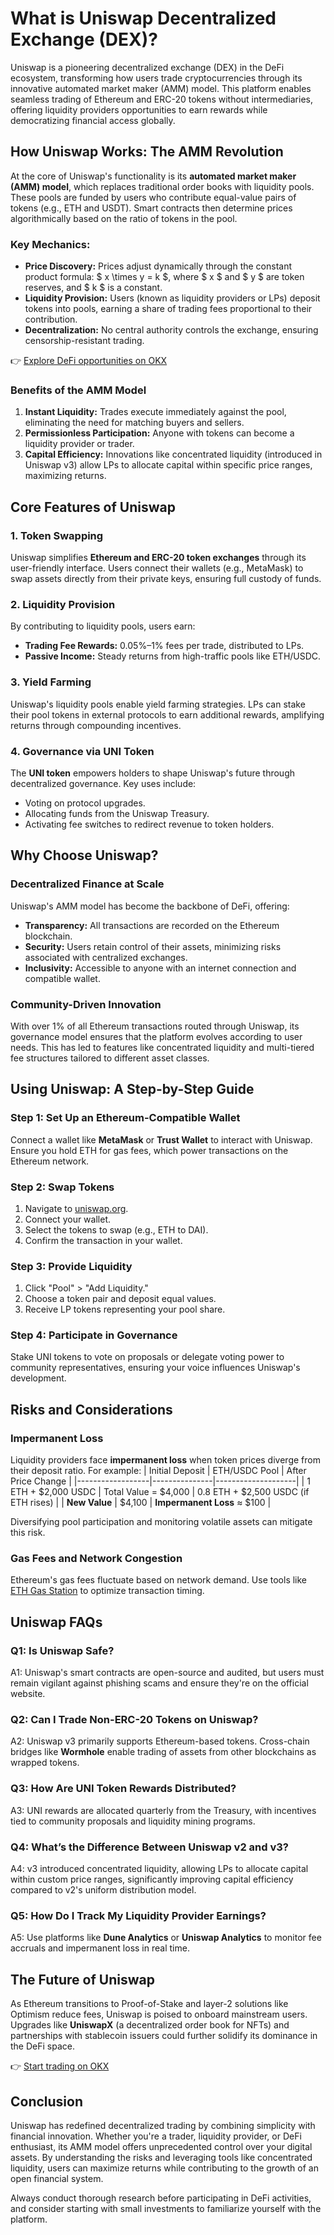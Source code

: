 # What is Uniswap Decentralized Exchange (DEX)?

Uniswap is a pioneering decentralized exchange (DEX) in the DeFi ecosystem, transforming how users trade cryptocurrencies through its innovative automated market maker (AMM) model. This platform enables seamless trading of Ethereum and ERC-20 tokens without intermediaries, offering liquidity providers opportunities to earn rewards while democratizing financial access globally.

## How Uniswap Works: The AMM Revolution

At the core of Uniswap's functionality is its **automated market maker (AMM) model**, which replaces traditional order books with liquidity pools. These pools are funded by users who contribute equal-value pairs of tokens (e.g., ETH and USDT). Smart contracts then determine prices algorithmically based on the ratio of tokens in the pool.

### Key Mechanics:
- **Price Discovery:** Prices adjust dynamically through the constant product formula: $ x \times y = k $, where $ x $ and $ y $ are token reserves, and $ k $ is a constant.
- **Liquidity Provision:** Users (known as liquidity providers or LPs) deposit tokens into pools, earning a share of trading fees proportional to their contribution.
- **Decentralization:** No central authority controls the exchange, ensuring censorship-resistant trading.

👉 [Explore DeFi opportunities on OKX](https://bit.ly/okx-bonus)

### Benefits of the AMM Model
1. **Instant Liquidity:** Trades execute immediately against the pool, eliminating the need for matching buyers and sellers.
2. **Permissionless Participation:** Anyone with tokens can become a liquidity provider or trader.
3. **Capital Efficiency:** Innovations like concentrated liquidity (introduced in Uniswap v3) allow LPs to allocate capital within specific price ranges, maximizing returns.

## Core Features of Uniswap

### 1. Token Swapping
Uniswap simplifies **Ethereum and ERC-20 token exchanges** through its user-friendly interface. Users connect their wallets (e.g., MetaMask) to swap assets directly from their private keys, ensuring full custody of funds.

### 2. Liquidity Provision
By contributing to liquidity pools, users earn:
- **Trading Fee Rewards:** 0.05%–1% fees per trade, distributed to LPs.
- **Passive Income:** Steady returns from high-traffic pools like ETH/USDC.

### 3. Yield Farming
Uniswap's liquidity pools enable yield farming strategies. LPs can stake their pool tokens in external protocols to earn additional rewards, amplifying returns through compounding incentives.

### 4. Governance via UNI Token
The **UNI token** empowers holders to shape Uniswap's future through decentralized governance. Key uses include:
- Voting on protocol upgrades.
- Allocating funds from the Uniswap Treasury.
- Activating fee switches to redirect revenue to token holders.

## Why Choose Uniswap?

### Decentralized Finance at Scale
Uniswap's AMM model has become the backbone of DeFi, offering:
- **Transparency:** All transactions are recorded on the Ethereum blockchain.
- **Security:** Users retain control of their assets, minimizing risks associated with centralized exchanges.
- **Inclusivity:** Accessible to anyone with an internet connection and compatible wallet.

### Community-Driven Innovation
With over 1% of all Ethereum transactions routed through Uniswap, its governance model ensures that the platform evolves according to user needs. This has led to features like concentrated liquidity and multi-tiered fee structures tailored to different asset classes.

## Using Uniswap: A Step-by-Step Guide

### Step 1: Set Up an Ethereum-Compatible Wallet
Connect a wallet like **MetaMask** or **Trust Wallet** to interact with Uniswap. Ensure you hold ETH for gas fees, which power transactions on the Ethereum network.

### Step 2: Swap Tokens
1. Navigate to [uniswap.org](https://uniswap.org).
2. Connect your wallet.
3. Select the tokens to swap (e.g., ETH to DAI).
4. Confirm the transaction in your wallet.

### Step 3: Provide Liquidity
1. Click "Pool" > "Add Liquidity."
2. Choose a token pair and deposit equal values.
3. Receive LP tokens representing your pool share.

### Step 4: Participate in Governance
Stake UNI tokens to vote on proposals or delegate voting power to community representatives, ensuring your voice influences Uniswap's development.

## Risks and Considerations

### Impermanent Loss
Liquidity providers face **impermanent loss** when token prices diverge from their deposit ratio. For example:
| Initial Deposit | ETH/USDC Pool | After Price Change |
|------------------|---------------|--------------------|
| 1 ETH + $2,000 USDC | Total Value = $4,000 | 0.8 ETH + $2,500 USDC (if ETH rises) |
| **New Value** | $4,100 | **Impermanent Loss** ≈ $100 |

Diversifying pool participation and monitoring volatile assets can mitigate this risk.

### Gas Fees and Network Congestion
Ethereum's gas fees fluctuate based on network demand. Use tools like [ETH Gas Station](https://ethgasstation.info) to optimize transaction timing.

## Uniswap FAQs

### Q1: Is Uniswap Safe?
A1: Uniswap's smart contracts are open-source and audited, but users must remain vigilant against phishing scams and ensure they're on the official website.

### Q2: Can I Trade Non-ERC-20 Tokens on Uniswap?
A2: Uniswap v3 primarily supports Ethereum-based tokens. Cross-chain bridges like **Wormhole** enable trading of assets from other blockchains as wrapped tokens.

### Q3: How Are UNI Token Rewards Distributed?
A3: UNI rewards are allocated quarterly from the Treasury, with incentives tied to community proposals and liquidity mining programs.

### Q4: What’s the Difference Between Uniswap v2 and v3?
A4: v3 introduced concentrated liquidity, allowing LPs to allocate capital within custom price ranges, significantly improving capital efficiency compared to v2's uniform distribution model.

### Q5: How Do I Track My Liquidity Provider Earnings?
A5: Use platforms like **Dune Analytics** or **Uniswap Analytics** to monitor fee accruals and impermanent loss in real time.

## The Future of Uniswap

As Ethereum transitions to Proof-of-Stake and layer-2 solutions like Optimism reduce fees, Uniswap is poised to onboard mainstream users. Upgrades like **UniswapX** (a decentralized order book for NFTs) and partnerships with stablecoin issuers could further solidify its dominance in the DeFi space.

👉 [Start trading on OKX](https://bit.ly/okx-bonus)

## Conclusion

Uniswap has redefined decentralized trading by combining simplicity with financial innovation. Whether you're a trader, liquidity provider, or DeFi enthusiast, its AMM model offers unprecedented control over your digital assets. By understanding the risks and leveraging tools like concentrated liquidity, users can maximize returns while contributing to the growth of an open financial system.

Always conduct thorough research before participating in DeFi activities, and consider starting with small investments to familiarize yourself with the platform.